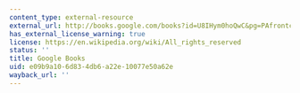 ```yaml
---
content_type: external-resource
external_url: http://books.google.com/books?id=U8IHym0hoQwC&pg=PAfrontcover
has_external_license_warning: true
license: https://en.wikipedia.org/wiki/All_rights_reserved
status: ''
title: Google Books
uid: e09b9a10-6d83-4db6-a22e-10077e50a62e
wayback_url: ''
---
```

